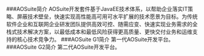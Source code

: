 ﻿###AOSuite简介
AOSuite开发套件基于JavaEE技术体系，以帮助企业落实IT策略、屏蔽技术壁垒，快速实现高性能高可用可水平扩展的技术愿景为目标。为传统软件企业和互联网企业研发团队提供高效可控、随需应变、快速实现业务需求的全栈式技术解决方案，以最低成本和最低风险获得更高质量、更快交付业务和运维支持的核心技术竞争力。
###AOSuite G1简介
第一代AOSuite开发平台。
###AOSuite G2简介
第二代AOSuite开发平台。